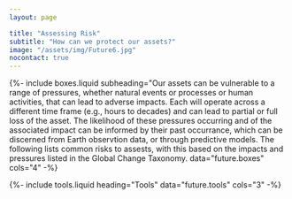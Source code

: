 ```yaml
---
layout: page

title: "Assessing Risk"
subtitle: "How can we protect our assets?"
image: "/assets/img/Future6.jpg"
nocontact: true
---
```


{%-
include boxes.liquid
subheading="Our assets can be vulnerable to a range of pressures, whether natural events or processes or human activities, that can lead to adverse impacts. Each will operate across a different time frame (e.g., hours to decades) and can lead to partial or full loss of the asset. The likelihood of these pressures occurring and of the associated impact can be informed by their past occurrance, which can be discerned from Earth observtion data, or through predictive models.  The following lists common risks to assests, with this based on the impacts and pressures listed in the Global Change Taxonomy.
data="future.boxes"
cols="4"
-%}

{%-
include tools.liquid
heading="Tools"
data="future.tools"
cols="3"
-%}
